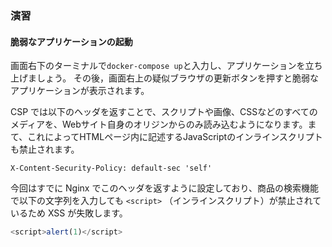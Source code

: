 ### 演習

#### 脆弱なアプリケーションの起動

画面右下のターミナルで`docker-compose up`と入力し、アプリケーションを立ち上げましょう。
その後，画面右上の疑似ブラウザの更新ボタンを押すと脆弱なアプリケーションが表示されます。

CSP では以下のヘッダを返すことで、スクリプトや画像、CSSなどのすべてのメディアを、Webサイト自身のオリジンからのみ読み込むようになります。まて、これによってHTMLページ内に記述するJavaScriptのインラインスクリプトも禁止されます。

```
X-Content-Security-Policy: default-sec 'self'
```

今回はすでに Nginx でこのヘッダを返すように設定しており、商品の検索機能で以下の文字列を入力しても `<script>` （インラインスクリプト）が禁止されているため XSS が失敗します。

```javascript
<script>alert(1)</script>
```
